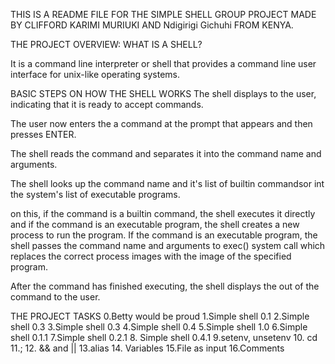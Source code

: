THIS IS A README FILE FOR THE SIMPLE SHELL GROUP PROJECT MADE BY CLIFFORD KARIMI MURIUKI AND Ndigirigi Gichuhi  FROM KENYA.

THE PROJECT OVERVIEW: WHAT IS A SHELL?

It is a command line interpreter or shell that provides a command line user interface for unix-like operating systems.

BASIC STEPS ON HOW THE SHELL WORKS
The shell displays to the user, indicating that it is ready to accept commands.

The user now enters the a command at the prompt that appears and then presses ENTER.

The shell reads the command and separates it into the command name and arguments.

The shell looks up the command name and it's list of builtin commandsor int the system's list of executable programs.

on this, if the command is a builtin command, the shell executes it directly and if the command is an executable program, the shell creates a new process to run the program.
If the command is an executable program, the shell passes the command name and arguments to exec() system call which replaces the correct process images with the image of the specified program.

After the command has finished executing, the shell displays the out of the command to the user.

THE PROJECT TASKS
           0.Betty would be proud
           1.Simple shell 0.1
           2.Simple shell 0.3
           3.Simple shell 0.3
           4.Simple shell 0.4
           5.Simple shell 1.0
	   6.Simple shell 0.1.1
           7.Simple shell 0.2.1
           8. Simple shell 0.4.1
           9.setenv, unsetenv
           10. cd
           11.;
           12. && and ||
           13.alias
           14. Variables
           15.File as input
           16.Comments
